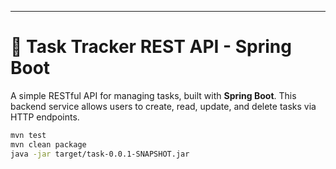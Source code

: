 
---

# 📌 Task Tracker REST API - Spring Boot

A simple RESTful API for managing tasks, built with **Spring Boot**. This backend service allows users to create, read, update, and delete tasks via HTTP endpoints.

```bash
mvn test
mvn clean package
java -jar target/task-0.0.1-SNAPSHOT.jar


```
